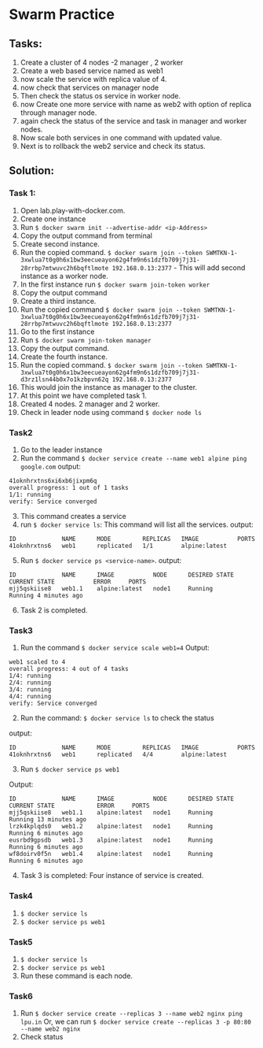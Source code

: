 # Swarm Practice



## Tasks:

1. Create a cluster of 4 nodes -2 manager , 2
worker
2. Create a web based service named as web1
3. now scale the service with replica value of 4.
4. now check that services on manager node
5. Then check the status os service in worker
node.
6. now Create one more service with name as
web2 with option of replica through manager
node.
7. again check the status of the service and
task in manager and worker nodes.
8. Now scale both services in one command with
updated value.
9. Next is to rollback the web2 service and check
its status.

## Solution: 

### Task 1: 
1. Open lab.play-with-docker.com.
2. Create one instance
3. Run `$ docker swarm init --advertise-addr <ip-Address>`
4. Copy the output command from terminal
5. Create second instance.
6. Run the copied command. `$ docker swarm join --token SWMTKN-1-3xwlua7t0g0h6x1bw3eecueayon62g4fm9n6s1dzfb709j7j31-28rrbp7mtwuvc2h6bqftlmote 192.168.0.13:2377` - This will add second instance as a worker node.
7. In the first instance run `$ docker swarm join-token worker`
8. Copy the output command
9. Create a third instance.
10. Run the copied command `$ docker swarm join --token SWMTKN-1-3xwlua7t0g0h6x1bw3eecueayon62g4fm9n6s1dzfb709j7j31-28rrbp7mtwuvc2h6bqftlmote 192.168.0.13:2377`
11. Go to the first instance
12. Run `$ docker swarm join-token manager`
13. Copy the output command.
14. Create the fourth instance.
15. Run the copied command. `$ docker swarm join --token SWMTKN-1-3xwlua7t0g0h6x1bw3eecueayon62g4fm9n6s1dzfb709j7j31-d3rz1lsn44b0x7o1kzbpvn62q 192.168.0.13:2377`
16. This would join the instance as manager to the cluster.
17. At this point we have completed task 1. 
18. Created 4 nodes. 2 manager and 2 worker.
19. Check in leader node using command `$ docker node ls`

### Task2

1. Go to the leader instance
2. Run the command `$ docker service create --name web1 alpine ping google.com`
output: 
```
41oknhrxtns6xi6xb6jixpm6q
overall progress: 1 out of 1 tasks 
1/1: running   
verify: Service converged 
```
3. This command creates a service 
4. run `$ docker service ls`: This command will list all the services.
output: 
```
ID             NAME      MODE         REPLICAS   IMAGE           PORTS
41oknhrxtns6   web1      replicated   1/1        alpine:latest   
```
5. Run `$ docker service ps <service-name>`. 
output: 
```
ID             NAME      IMAGE           NODE      DESIRED STATE   CURRENT STATE           ERROR     PORTS
mjj5qskiise8   web1.1    alpine:latest   node1     Running         Running 4 minutes ago   
```

6. Task 2 is completed.


### Task3

1. Run the command `$ docker service scale web1=4`
Output:
```
web1 scaled to 4
overall progress: 4 out of 4 tasks 
1/4: running   
2/4: running   
3/4: running   
4/4: running   
verify: Service converged 
```

2. Run the command: `$ docker service ls` to check the status

output: 
```
ID             NAME      MODE         REPLICAS   IMAGE           PORTS
41oknhrxtns6   web1      replicated   4/4        alpine:latest   
```

3. Run `$ docker service ps web1` 

Output: 
```
ID             NAME      IMAGE           NODE      DESIRED STATE   CURRENT STATE            ERROR     PORTS
mjj5qskiise8   web1.1    alpine:latest   node1     Running         Running 13 minutes ago             
lrzk4kplqds0   web1.2    alpine:latest   node1     Running         Running 6 minutes ago              
eusrbd9gpsdb   web1.3    alpine:latest   node1     Running         Running 6 minutes ago              
wf8doirv0f5n   web1.4    alpine:latest   node1     Running         Running 6 minutes ago   
```

4. Task 3 is completed: Four instance of service is created.

### Task4 

1. `$ docker service ls` 
2. `$ docker service ps web1`

### Task5 

1. `$ docker service ls`
2. `$ docker service ps web1`
3. Run these command is each node.

### Task6 

1. Run `$ docker service create --replicas 3 --name web2 nginx ping lpu.in` Or, we can run `$ docker service create --replicas 3 -p 80:80 --name web2 nginx`
2. Check status